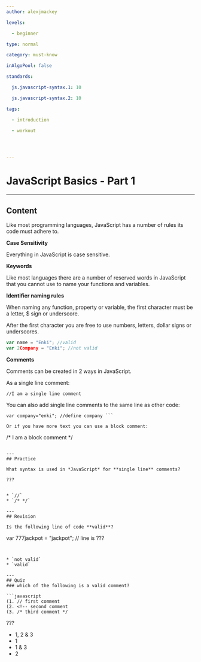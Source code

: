 ```yaml
---
author: alexjmackey

levels:

  - beginner

type: normal

category: must-know

inAlgoPool: false

standards:

  js.javascript-syntax.1: 10

  js.javascript-syntax.2: 10

tags:

  - introduction

  - workout




---
```


# JavaScript Basics - Part 1

---
## Content

Like most programming languages, JavaScript has a number of rules its code must adhere to.

**Case Sensitivity**

Everything in JavaScript is case sensitive.

**Keywords**

Like most languages there are a number of reserved words in JavaScript that you cannot use to name your functions and variables.

**Identifier naming rules**

When naming any function, property or variable, the first character must be a letter, $ sign or underscore.

After the first character you are free to use numbers, letters, dollar signs or underscores.

```javascript
var name = "Enki"; //valid
var 2Company = "Enki"; //not valid
```

**Comments**

Comments can be created in 2 ways in JavaScript.

As a single line comment:

```//I am a single line comment```

You can also add single line comments to the same line as other code:

```
var company="enki"; //define company ```

Or if you have more text you can use a block comment:
```
/*
I am a block comment
*/
```

---
## Practice

What syntax is used in *JavaScript* for **single line** comments?

???


* `//`
* `/* */`

---
## Revision

Is the following line of code **valid**?
```
var 777jackpot = "jackpot";
// line is ???
```


* `not valid`
* `valid`

---
## Quiz
### which of the following is a valid comment?

```javascript
(1. // first comment
(2. <!-- second comment
(3. /* third comment */
```

 ???

* 1, 2 & 3
* 1
* 1 & 3
* 2
